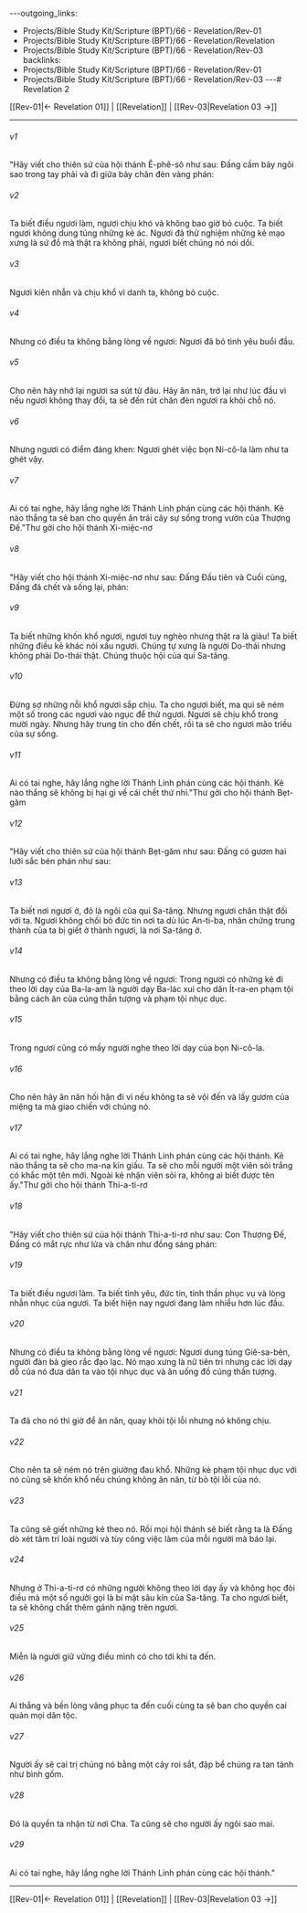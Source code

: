 ---outgoing_links:
  - Projects/Bible Study Kit/Scripture (BPT)/66 - Revelation/Rev-01
  - Projects/Bible Study Kit/Scripture (BPT)/66 - Revelation/Revelation
  - Projects/Bible Study Kit/Scripture (BPT)/66 - Revelation/Rev-03
backlinks:
  - Projects/Bible Study Kit/Scripture (BPT)/66 - Revelation/Rev-01
  - Projects/Bible Study Kit/Scripture (BPT)/66 - Revelation/Rev-03
---# Revelation 2

[[Rev-01|← Revelation 01]] | [[Revelation]] | [[Rev-03|Revelation 03 →]]
***



###### v1 
"Hãy viết cho thiên sứ của hội thánh Ê-phê-sô như sau: Đấng cầm bảy ngôi sao trong tay phải và đi giữa bảy chân đèn vàng phán: 

###### v2 
Ta biết điều ngươi làm, ngươi chịu khó và không bao giờ bỏ cuộc. Ta biết ngươi không dung túng những kẻ ác. Ngươi đã thử nghiệm những kẻ mạo xưng là sứ đồ mà thật ra không phải, ngươi biết chúng nó nói dối. 

###### v3 
Ngươi kiên nhẫn và chịu khổ vì danh ta, không bỏ cuộc. 

###### v4 
Nhưng có điều ta không bằng lòng về ngươi: Ngươi đã bỏ tình yêu buổi đầu. 

###### v5 
Cho nên hãy nhớ lại ngươi sa sút từ đâu. Hãy ăn năn, trở lại như lúc đầu vì nếu ngươi không thay đổi, ta sẽ đến rút chân đèn ngươi ra khỏi chỗ nó. 

###### v6 
Nhưng ngươi có điểm đáng khen: Ngươi ghét việc bọn Ni-cô-la làm như ta ghét vậy. 

###### v7 
Ai có tai nghe, hãy lắng nghe lời Thánh Linh phán cùng các hội thánh. Kẻ nào thắng ta sẽ ban cho quyền ăn trái cây sự sống trong vườn của Thượng Đế."Thư gởi cho hội thánh Xi-miệc-nơ 

###### v8 
"Hãy viết cho hội thánh Xi-miệc-nơ như sau: Đấng Đầu tiên và Cuối cùng, Đấng đã chết và sống lại, phán: 

###### v9 
Ta biết những khốn khổ ngươi, ngươi tuy nghèo nhưng thật ra là giàu! Ta biết những điều kẻ khác nói xấu ngươi. Chúng tự xưng là người Do-thái nhưng không phải Do-thái thật. Chúng thuộc hội của quỉ Sa-tăng. 

###### v10 
Đừng sợ những nỗi khổ ngươi sắp chịu. Ta cho ngươi biết, ma quỉ sẽ ném một số trong các ngươi vào ngục để thử ngươi. Ngươi sẽ chịu khổ trong mười ngày. Nhưng hãy trung tín cho đến chết, rồi ta sẽ cho ngươi mão triều của sự sống. 

###### v11 
Ai có tai nghe, hãy lắng nghe lời Thánh Linh phán cùng các hội thánh. Kẻ nào thắng sẽ không bị hại gì về cái chết thứ nhì."Thư gởi cho hội thánh Bẹt-găm 

###### v12 
"Hãy viết cho thiên sứ của hội thánh Bẹt-găm như sau: Đấng có gươm hai lưỡi sắc bén phán như sau: 

###### v13 
Ta biết nơi ngươi ở, đó là ngôi của quỉ Sa-tăng. Nhưng ngươi chân thật đối với ta. Ngươi không chối bỏ đức tin nơi ta dù lúc An-ti-ba, nhân chứng trung thành của ta bị giết ở thành ngươi, là nơi Sa-tăng ở. 

###### v14 
Nhưng có điều ta không bằng lòng về ngươi: Trong ngươi có những kẻ đi theo lời dạy của Ba-la-am là người dạy Ba-lác xui cho dân Ít-ra-en phạm tội bằng cách ăn của cúng thần tượng và phạm tội nhục dục. 

###### v15 
Trong ngươi cũng có mấy người nghe theo lời dạy của bọn Ni-cô-la. 

###### v16 
Cho nên hãy ăn năn hối hận đi vì nếu không ta sẽ vội đến và lấy gươm của miệng ta mà giao chiến với chúng nó. 

###### v17 
Ai có tai nghe, hãy lắng nghe lời Thánh Linh phán cùng các hội thánh. Kẻ nào thắng ta sẽ cho ma-na kín giấu. Ta sẽ cho mỗi người một viên sỏi trắng có khắc một tên mới. Ngoài kẻ nhận viên sỏi ra, không ai biết được tên ấy."Thư gởi cho hội thánh Thi-a-ti-rơ 

###### v18 
"Hãy viết cho thiên sứ của hội thánh Thi-a-ti-rơ như sau: Con Thượng Đế, Đấng có mắt rực như lửa và chân như đồng sáng phán: 

###### v19 
Ta biết điều ngươi làm. Ta biết tình yêu, đức tin, tinh thần phục vụ và lòng nhẫn nhục của ngươi. Ta biết hiện nay ngươi đang làm nhiều hơn lúc đầu. 

###### v20 
Nhưng có điều ta không bằng lòng về ngươi: Ngươi dung túng Giê-sa-bên, người đàn bà gieo rắc đạo lạc. Nó mạo xưng là nữ tiên tri nhưng các lời dạy dỗ của nó đưa dân ta vào tội nhục dục và ăn uống đồ cúng thần tượng. 

###### v21 
Ta đã cho nó thì giờ để ăn năn, quay khỏi tội lỗi nhưng nó không chịu. 

###### v22 
Cho nên ta sẽ ném nó trên giường đau khổ. Những kẻ phạm tội nhục dục với nó cũng sẽ khốn khổ nếu chúng không ăn năn, từ bỏ tội lỗi của nó. 

###### v23 
Ta cũng sẽ giết những kẻ theo nó. Rồi mọi hội thánh sẽ biết rằng ta là Đấng dò xét tâm trí loài người và tùy công việc làm của mỗi người mà báo lại. 

###### v24 
Nhưng ở Thi-a-ti-rơ có những người không theo lời dạy ấy và không học đòi điều mà một số người gọi là bí mật sâu kín của Sa-tăng. Ta cho ngươi biết, ta sẽ không chất thêm gánh nặng trên ngươi. 

###### v25 
Miễn là ngươi giữ vững điều mình có cho tới khi ta đến. 

###### v26 
Ai thắng và bền lòng vâng phục ta đến cuối cùng ta sẽ ban cho quyền cai quản mọi dân tộc. 

###### v27 
Người ấy sẽ cai trị chúng nó bằng một cây roi sắt, đập bể chúng ra tan tành như bình gốm. 

###### v28 
Đó là quyền ta nhận từ nơi Cha. Ta cũng sẽ cho người ấy ngôi sao mai. 

###### v29 
Ai có tai nghe, hãy lắng nghe lời Thánh Linh phán cùng các hội thánh."

***
[[Rev-01|← Revelation 01]] | [[Revelation]] | [[Rev-03|Revelation 03 →]]
